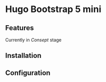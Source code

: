 # Hugo Bootstrap 5 mini

## Features

Currently in _Consept_ stage

## Installation

## Configuration

